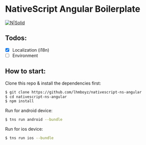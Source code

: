 # NativeScript Angular Boilerplate

[![N|Solid](https://www.nativescript.org/images/default-source/logos/nativescript-logo.png?sfvrsn=2)](https://www.nativescript.org/)

## Todos:
- [x] Localization (i18n)
- [ ] Environment

## How to start:
Clone this repo & install the dependencies first:
```sh
$ git clone https://github.com/lhmboyz/nativescript-ns-angular
$ cd nativescript-ns-angular
$ npm install
```

Run for android device:
```sh
$ tns run android --bundle
```

Run for ios device:
```sh
$ tns run ios --bundle
```